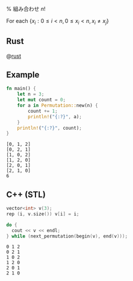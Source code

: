 % 組み合わせ $n!$

For each $\{ x_i : 0 \leq i \lt n, 0 \leq x_i \lt n, x_i \ne x_j \}$

## Rust

@[rust](nat.perm.rs)

## Example

```rust
fn main() {
    let n = 3;
    let mut count = 0;
    for a in Permutation::new(n) {
        count += 1;
        println!("{:?}", a);
    }
    println!("{:?}", count);
}
```

```
[0, 1, 2]
[0, 2, 1]
[1, 0, 2]
[1, 2, 0]
[2, 0, 1]
[2, 1, 0]
6
```

## C++ (STL)

```cpp
vector<int> v(3);
rep (i, v.size()) v[i] = i;

do {
  cout << v << endl;
} while (next_permutation(begin(v), end(v)));
```

```
0 1 2
0 2 1
1 0 2
1 2 0
2 0 1
2 1 0
```


